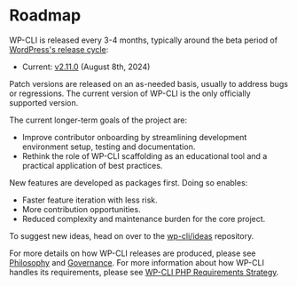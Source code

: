 # Roadmap

WP-CLI is released every 3-4 months, typically around the beta period of [WordPress's release cycle](https://wordpress.org/about/roadmap/):

* Current: [v2.11.0](https://github.com/wp-cli/wp-cli/releases/tag/v2.11.0) (August 8th, 2024)

Patch versions are released on an as-needed basis, usually to address bugs or regressions. The current version of WP-CLI is the only officially supported version.

The current longer-term goals of the project are:

* Improve contributor onboarding by streamlining development environment setup, testing and documentation.
* Rethink the role of WP-CLI scaffolding as an educational tool and a practical application of best practices.

New features are developed as packages first. Doing so enables:

* Faster feature iteration with less risk.
* More contribution opportunities.
* Reduced complexity and maintenance burden for the core project.

To suggest new ideas, head on over to the [wp-cli/ideas](https://github.com/wp-cli/ideas) repository.

For more details on how WP-CLI releases are produced, please see [Philosophy](https://make.wordpress.org/cli/handbook/philosophy/) and [Governance](https://make.wordpress.org/cli/handbook/governance/). For more information about how WP-CLI handles its requirements, please see [WP-CLI PHP Requirements Strategy](https://make.wordpress.org/cli/2019/01/15/wp-cli-php-requirements-strategy/).

